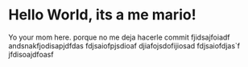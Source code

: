 # Hello World, its a me mario!
Yo your mom here. 
porque no me deja hacerle commit
fjidsajfoiadf
andsnakfjodisapjdfdas
fdjsaiofpjsdioaf
djiafojsdofijiosad
fdjsaiofdjas`f
jfdisoajdfoasf